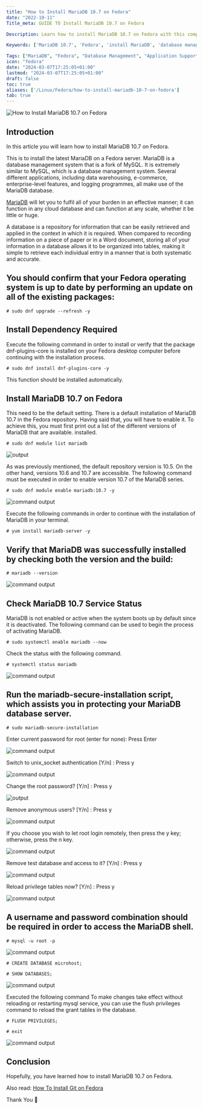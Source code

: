 ```yaml
---
title: "How to Install MariaDB 10.7 on Fedora"
date: "2022-10-11"
Title_meta: GUIDE TO Install MariaDB 10.7 on Fedora

Description: Learn how to install MariaDB 10.7 on Fedora with this comprehensive guide. Follow step-by-step instructions to set up MariaDB, a powerful open-source relational database management system, on your Fedora environment for efficient data management and application support.

Keywords: ['MariaDB 10.7', 'Fedora', 'install MariaDB', 'database management', 'application support']

Tags: ["MariaDB", "Fedora", "Database Management", "Application Support"]
icon: "fedora"
date: "2024-03-07T17:25:05+01:00"
lastmod: "2024-03-07T17:25:05+01:00" 
draft: false
toc: true
aliases: ['/Linux/Fedora/how-to-install-mariadb-10-7-on-fedora']
tab: true
---
```


![How to Install MariaDB 10.7 on Fedora](images/How-to-Install-MariaDB-10.7-on-Fedora_utho.jpg)

## Introduction

In this article you will learn how to install MariaDB 10.7 on Fedora.

This is to install the latest MariaDB on a Fedora server. MariaDB is a database management system that is a fork of MySQL. It is extremely similar to MySQL, which is a database management system. Several different applications, including data warehousing, e-commerce, enterprise-level features, and logging programmes, all make use of the MariaDB database.

[MariaDB](https://en.wikipedia.org/wiki/MariaDB) will let you to fulfil all of your burden in an effective manner; it can function in any cloud database and can function at any scale, whether it be little or huge.

A database is a repository for information that can be easily retrieved and applied in the context in which it is required. When compared to recording information on a piece of paper or in a Word document, storing all of your information in a database allows it to be organized into tables, making it simple to retrieve each individual entry in a manner that is both systematic and accurate.

## You should confirm that your Fedora operating system is up to date by performing an update on all of the existing packages:

```
# sudo dnf upgrade --refresh -y
```

## Install Dependency Required

Execute the following command in order to install or verify that the package dnf-plugins-core is installed on your Fedora desktop computer before continuing with the installation process.

```
# sudo dnf install dnf-plugins-core -y
```

This function should be installed automatically.

## Install MariaDB 10.7 on Fedora

This need to be the default setting. There is a default installation of MariaDB 10.7 in the Fedora repository. Having said that, you will have to enable it. To achieve this, you must first print out a list of the different versions of MariaDB that are available. installed.

```
# sudo dnf module list mariadb
```

![output](images/image-350.png)

As was previously mentioned, the default repository version is 10.5. On the other hand, versions 10.6 and 10.7 are accessible. The following command must be executed in order to enable version 10.7 of the MariaDB series.

```
# sudo dnf module enable mariadb:10.7 -y
```

![command output](images/image-351.png)

Execute the following commands in order to continue with the installation of MariaDB in your terminal.

```
# yum install mariadb-server -y
```

## Verify that MariaDB was successfully installed by checking both the version and the build:

```
# mariadb --version
```

![command output](images/image-352.png)

## Check MariaDB 10.7 Service Status

MariaDB is not enabled or active when the system boots up by default since it is deactivated. The following command can be used to begin the process of activating MariaDB.

```
# sudo systemctl enable mariadb --now
```

Check the status with the following command.

```
# systemctl status mariadb
```

![command output](images/image-353.png)

## Run the mariadb-secure-installation script, which assists you in protecting your MariaDB database server.

```
# sudo mariadb-secure-installation
```

Enter current password for root (enter for none): Press Enter

![command output](images/image-349.png)

Switch to unix\_socket authentication \[Y/n\] : Press y

![command output](images/image-340.png)

Change the root password? \[Y/n\] : Press y

![output](images/image-341.png)

Remove anonymous users? \[Y/n\] : Press y

![command output](images/image-342.png)

If you choose you wish to let root login remotely, then press the y key; otherwise, press the n key.

![command output](images/image-343.png)

Remove test database and access to it? \[Y/n\] : Press y

![command output](images/image-344.png)

Reload privilege tables now? \[Y/n\] : Press y

![command output](images/image-345.png)

## A username and password combination should be required in order to access the MariaDB shell.

```
# mysql -u root -p
```

![command output](images/image-346.png)

```
# CREATE DATABASE microhost;
```

```
# SHOW DATABASES;
```

![command output](images/image-347.png)

Executed the following command To make changes take effect without reloading or restarting mysql service, you can use the flush privileges command to reload the grant tables in the database.

```
# FLUSH PRIVILEGES;
```

```
# exit
```

![command output](images/image-348.png)

## Conclusion

Hopefully, you have learned how to install MariaDB 10.7 on Fedora.

Also read: [How To Install Git on Fedora](https://utho.com/docs/tutorial/how-to-install-git-on-fedora/)

Thank You 🙂
